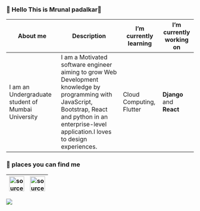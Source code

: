 ### :sunflower: Hello This is Mrunal padalkar👋
 
 
 | About me | Description |I’m currently learning | I’m currently working on
 | ------------- | ------------- | ------------- | ------------- | 
 | I am an Undergraduate student of Mumbai University</strong> | I am a Motivated software engineer aiming to grow Web Development knowledge by programming with JavaScript, Bootstrap, React and python in an enterprise-level application.I loves to design experiences. | Cloud Computing, Flutter | <b>Django</b> and <b>React</b> |

 ### :sunflower: places you can find me 

|<a href="https://www.linkedin.com/in/mrunal-padalkar-b64a3b19b/" target="_blank" rel="noopener noreferrer"><img src="https://i.imgur.com/kF9HMpz.png" width=40px height=40px title="source: imgur.com" /></a>   | <a href="mrunalvilas@gmail.com" target="_blank" rel="noopener noreferrer"><img src="https://1000logos.net/wp-content/uploads/2018/05/Gmail-logo.png" width=40px height=40px title="source: imgur.com" /></a> |
| ------------- | ------------- |




![](https://komarev.com/ghpvc/?username=mrunalvilas&style=plastic&color=orange&label=Visitor+alert)



 <br>
